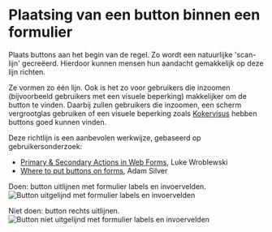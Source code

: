 <!-- @license CC0-1.0 -->

# Plaatsing van een button binnen een formulier

Plaats buttons aan het begin van de regel. Zo wordt een natuurlijke 'scan-lijn' gecreëerd. Hierdoor kunnen mensen hun aandacht gemakkelijk op deze lijn richten.

Ze vormen zo één lijn. Ook is het zo voor gebruikers die inzoomen (bijvoorbeeld gebruikers met een visuele beperking) makkelijker om de button te vinden.
Daarbij zullen gebruikers die inzoomen, een scherm vergrootglas gebruiken of een visuele beperking zoals [Kokervisus](https://nl.wikipedia.org/wiki/Kokervisus) hebben buttons goed kunnen vinden.

Deze richtlijn is een aanbevolen werkwijze, gebaseerd op gebruikersonderzoek:

- [<span lang="en">Primary & Secondary Actions in Web Forms</span>](https://www.lukew.com/ff/entry.asp?571), Luke Wroblewski
- [<span lang="en">Where to put buttons on forms</span>](https://adamsilver.io/blog/where-to-put-buttons-on-forms/), Adam Silver

Doen: button uitlijnen met formulier labels en invoervelden.
![Button uitgelijnd met formulier labels en invoervelden](https://raw.githubusercontent.com/nl-design-system/documentatie/assets/richtlijnen_formulier_buttons_placement--do.png)

Niet doen: button rechts uitlijnen.
![Button niet uitgelijnd met formulier labels en invoervelden](https://raw.githubusercontent.com/nl-design-system/documentatie/assets/richtlijnen_formulier_buttons_placement--dont.png)
